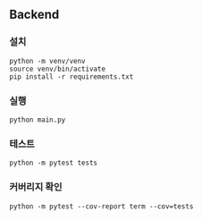## Backend

### 설치

```
python -m venv/venv
source venv/bin/activate
pip install -r requirements.txt
```

### 실행

```
python main.py
```

### 테스트

```
python -m pytest tests
```

### 커버리지 확인

```
python -m pytest --cov-report term --cov=tests
```

